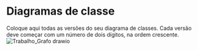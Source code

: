 
# Diagramas de classe
Coloque aqui todas as versões do seu diagrama de classes. Cada versão deve começar com um número de dois dígitos, na ordem crescente.
![Trabalho_Grafo drawio](https://user-images.githubusercontent.com/90854173/191001029-400ca18a-abb1-4ea9-b3bb-695c676db303.png)
